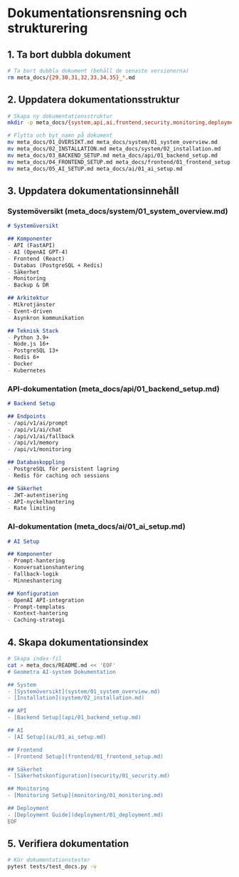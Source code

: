 # Dokumentationsrensning och strukturering

## 1. Ta bort dubbla dokument
```bash
# Ta bort dubbla dokument (behåll de senaste versionerna)
rm meta_docs/{29,30,31,32,33,34,35}_*.md
```

## 2. Uppdatera dokumentationsstruktur
```bash
# Skapa ny dokumentationsstruktur
mkdir -p meta_docs/{system,api,ai,frontend,security,monitoring,deployment}

# Flytta och byt namn på dokument
mv meta_docs/01_ÖVERSIKT.md meta_docs/system/01_system_overview.md
mv meta_docs/02_INSTALLATION.md meta_docs/system/02_installation.md
mv meta_docs/03_BACKEND_SETUP.md meta_docs/api/01_backend_setup.md
mv meta_docs/04_FRONTEND_SETUP.md meta_docs/frontend/01_frontend_setup.md
mv meta_docs/05_AI_SETUP.md meta_docs/ai/01_ai_setup.md
```

## 3. Uppdatera dokumentationsinnehåll

### Systemöversikt (meta_docs/system/01_system_overview.md)
```markdown
# Systemöversikt

## Komponenter
- API (FastAPI)
- AI (OpenAI GPT-4)
- Frontend (React)
- Databas (PostgreSQL + Redis)
- Säkerhet
- Monitoring
- Backup & DR

## Arkitektur
- Mikrotjänster
- Event-driven
- Asynkron kommunikation

## Teknisk Stack
- Python 3.9+
- Node.js 16+
- PostgreSQL 13+
- Redis 6+
- Docker
- Kubernetes
```

### API-dokumentation (meta_docs/api/01_backend_setup.md)
```markdown
# Backend Setup

## Endpoints
- /api/v1/ai/prompt
- /api/v1/ai/chat
- /api/v1/ai/fallback
- /api/v1/memory
- /api/v1/monitoring

## Databaskoppling
- PostgreSQL för persistent lagring
- Redis för caching och sessions

## Säkerhet
- JWT-autentisering
- API-nyckelhantering
- Rate limiting
```

### AI-dokumentation (meta_docs/ai/01_ai_setup.md)
```markdown
# AI Setup

## Komponenter
- Prompt-hantering
- Konversationshantering
- Fallback-logik
- Minneshantering

## Konfiguration
- OpenAI API-integration
- Prompt-templates
- Kontext-hantering
- Caching-strategi
```

## 4. Skapa dokumentationsindex
```bash
# Skapa index-fil
cat > meta_docs/README.md << 'EOF'
# Geometra AI-system Dokumentation

## System
- [Systemöversikt](system/01_system_overview.md)
- [Installation](system/02_installation.md)

## API
- [Backend Setup](api/01_backend_setup.md)

## AI
- [AI Setup](ai/01_ai_setup.md)

## Frontend
- [Frontend Setup](frontend/01_frontend_setup.md)

## Säkerhet
- [Säkerhetskonfiguration](security/01_security.md)

## Monitoring
- [Monitoring Setup](monitoring/01_monitoring.md)

## Deployment
- [Deployment Guide](deployment/01_deployment.md)
EOF
```

## 5. Verifiera dokumentation
```bash
# Kör dokumentationstester
pytest tests/test_docs.py -v
``` 